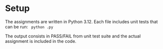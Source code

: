 # Setup

The assignments are written in Python 3.12. Each file includes unit tests that can be run:
<code>
python <filename>.py
</code>

The output consists in PASS/FAIL from unit test suite and the actual assignment is included in the code.
